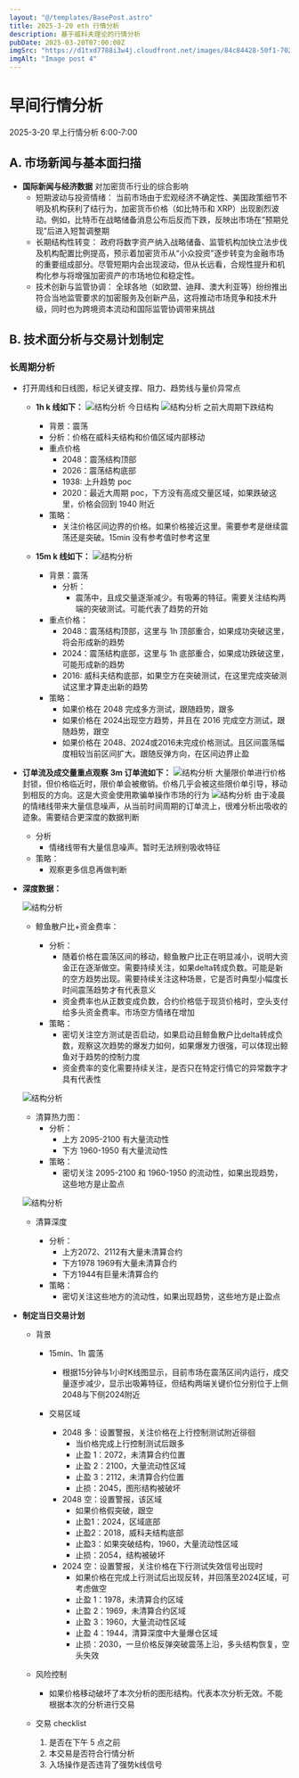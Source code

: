 ```yaml
---
layout: "@/templates/BasePost.astro"
title: 2025-3-20 eth 行情分析
description: 基于威科夫理论的行情分析
pubDate: 2025-03-20T07:00:00Z
imgSrc: "https://d1txd7788i3w4j.cloudfront.net/images/84c84428-50f1-7025-b778-548a97e9da87/2025-03-19/1742428305413-tradingview15m.jpg"
imgAlt: "Image post 4"
---
```


# 早间行情分析

2025-3-20 早上行情分析 6:00-7:00

## A. 市场新闻与基本面扫描

- **国际新闻与经济数据**
  对加密货币行业的综合影响
  - 短期波动与投资情绪： 当前市场由于宏观经济不确定性、美国政策细节不明及机构获利了结行为，加密货币价格（如比特币和 XRP）出现剧烈波动。例如，比特币在战略储备消息公布后反而下跌，反映出市场在“预期兑现”后进入短暂调整期
  - 长期结构性转变： 政府将数字资产纳入战略储备、监管机构加快立法步伐及机构配置比例提高，预示着加密货币从“小众投资”逐步转变为金融市场的重要组成部分。尽管短期内会出现波动，但从长远看，合规性提升和机构化参与将增强加密资产的市场地位和稳定性。
  - 技术创新与监管协调： 全球各地（如欧盟、迪拜、澳大利亚等）纷纷推出符合当地监管要求的加密服务及创新产品，这将推动市场竞争和技术升级，同时也为跨境资本流动和国际监管协调带来挑战

## B. 技术面分析与交易计划制定

### 长周期分析

- 打开周线和日线图，标记关键支撑、阻力、趋势线与量价异常点

  - **1h k 线如下：**
    ![结构分析](https://d1txd7788i3w4j.cloudfront.net/images/84c84428-50f1-7025-b778-548a97e9da87/2025-03-19/1742428302588-tradingview1h-2.jpg)
    今日结构
    ![结构分析](https://d1txd7788i3w4j.cloudfront.net/images/84c84428-50f1-7025-b778-548a97e9da87/2025-03-19/1742428305408-tradingview1h.jpg)
    之前大周期下跌结构

    - 背景：震荡
    - 分析：价格在威科夫结构和价值区域内部移动
    - 重点价格
      - 2048：震荡结构顶部
      - 2026：震荡结构底部
      - 1938: 上升趋势 poc
      - 2020：最近大周期 poc，下方没有高成交量区域，如果跌破这里，价格会回到 1940 附近
    - 策略：
      - 关注价格区间边界的价格。如果价格接近这里。需要参考是继续震荡还是突破。15min 没有参考值时参考这里

  - **15m k 线如下：**
    ![结构分析](https://d1txd7788i3w4j.cloudfront.net/images/84c84428-50f1-7025-b778-548a97e9da87/2025-03-19/1742428305413-tradingview15m.jpg)
    - 背景：震荡
      - 分析：
        - 震荡中，且成交量逐渐减少。有吸筹的特征。需要关注结构两端的突破测试。可能代表了趋势的开始
    - 重点价格：
      - 2048：震荡结构顶部，这里与 1h 顶部重合，如果成功突破这里，将会形成新的趋势
      - 2024：震荡结构底部，这里与 1h 底部重合，如果成功跌破这里，可能形成新的趋势
      - 2016: 威科夫结构底部，如果空方在突破测试，在这里完成突破测试这里才算走出新的趋势
    - 策略：
      - 如果价格在 2048 完成多方测试，跟随趋势，跟多
      - 如果价格在 2024出现空方趋势，并且在 2016 完成空方测试，跟随趋势，跟空
      - 如果价格在 2048、2024或2016未完成价格测试。且区间震荡幅度相较当前区间扩大。跟随反弹方向，在区间边界止盈
- **订单流及成交量重点观察**
  **3m 订单流如下：**
  ![结构分析](https://d1txd7788i3w4j.cloudfront.net/images/84c84428-50f1-7025-b778-548a97e9da87/2025-03-19/1742428302800-tradinglite3m.jpg)
  大量限价单进行价格封锁，但价格临近时，限价单会被撤销。价格几乎会被这些限价单引导，移动到相反的方向。这是大资金使用欺骗单操作市场的行为
  ![结构分析](https://d1txd7788i3w4j.cloudfront.net/images/84c84428-50f1-7025-b778-548a97e9da87/2025-03-19/1742428302538-tradinglite3m-2.jpg)
  由于凌晨的情绪线带来大量信息噪声，从当前时间周期的订单流上，很难分析出吸收的迹象。需要结合更深度的数据判断

  - 分析
    - 情绪线带有大量信息噪声。暂时无法辨别吸收特征
  - 策略：
    - 观察更多信息再做判断

- **深度数据：**

  ![结构分析](https://d1txd7788i3w4j.cloudfront.net/images/84c84428-50f1-7025-b778-548a97e9da87/2025-03-19/1742428299579-hyblock-chart.jpg)

  - 鲸鱼散户比+资金费率：

    - 分析：
      - 随着价格在震荡区间的移动，鲸鱼散户比正在明显减小，说明大资金正在逐渐做空。需要持续关注，如果delta转成负数。可能是新的空方趋势出现。需要持续关注这种场景，它是否时典型小幅度长时间震荡趋势才有代表意义
      - 资金费率也从正数变成负数，合约价格低于现货价格时，空头支付给多头资金费率。市场空方情绪在增加
    - 策略：
      - 密切关注空方测试是否启动，如果启动且鲸鱼散户比delta转成负数，观察这次趋势的爆发力如何，如果爆发力很强，可以体现出鲸鱼对于趋势的控制力度
      - 资金费率的变化需要持续关注，是否只在特定行情它的异常数字才具有代表性

  ![结构分析](https://d1txd7788i3w4j.cloudfront.net/images/84c84428-50f1-7025-b778-548a97e9da87/2025-03-19/1742428299593-hyblock-heap.jpg)

  - 清算热力图：
    - 分析：
      - 上方 2095-2100 有大量流动性
      - 下方 1960-1950 有大量流动性
    - 策略：
      - 密切关注 2095-2100 和 1960-1950 的流动性，如果出现趋势，这些地方是止盈点

  ![结构分析](https://d1txd7788i3w4j.cloudfront.net/images/84c84428-50f1-7025-b778-548a97e9da87/2025-03-19/1742428299304-hyblock-level.jpg)

  - 清算深度

    - 分析：
      - 上方2072、2112有大量未清算合约
      - 下方1978 1969有大量未清算合约
      - 下方1944有巨量未清算合约
    - 策略：
      - 密切关注这些地方的流动性，如果出现趋势，这些地方是止盈点

- **制定当日交易计划**
  - 背景

    - 15min、1h 震荡
      - 根据15分钟与1小时K线图显示，目前市场在震荡区间内运行，成交量逐步减少，显示出吸筹特征，但结构两端关键价位分别位于上侧2048与下侧2024附近
    - 交易区域

      - 2048 多：设置警报，关注价格在上行控制测试附近徘徊
        - 当价格完成上行控制测试后跟多
        - 止盈 1：2072，未清算合约位置
        - 止盈 2：2100，大量流动性区域
        - 止盈 3：2112，未清算合约位置
        - 止损：2045，图形结构被破坏
      - 2048 空：设置警报，该区域
        - 如果价格假突破，跟空
        - 止盈1：2024，区域底部
        - 止盈2：2018，威科夫结构底部
        - 止盈3：如果突破结构，1960，大量流动性区域
        - 止损：2054，结构被破坏
      - 2024 空：设置警报，关注价格在下行测试失效信号出现时
        - 如果价格在完成上行测试后出现反转，并回落至2024区域，可考虑做空
        - 止盈 1：1978，未清算合约区域
        - 止盈 2：1969，未清算合约区域
        - 止盈 3：1960，大量流动性区域
        - 止盈 4：1944，清算深度中大量爆仓区域
        - 止损：2030，一旦价格反弹突破震荡上沿，多头结构恢复，空头失效
  - 风险控制
    - 如果价格移动破坏了本次分析的图形结构。代表本次分析无效。不能根据本次的分析进行交易
  - 交易 checklist
    1. 是否在下午 5 点之前
    2. 本交易是否符合行情分析
    3. 入场操作是否违背了强势k线信号
